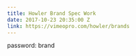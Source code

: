 ```yaml
---
title: Howler Brand Spec Work
date: 2017-10-23 20:35:00 Z
link: https://vimeopro.com/howler/brands
---
```


password: brand